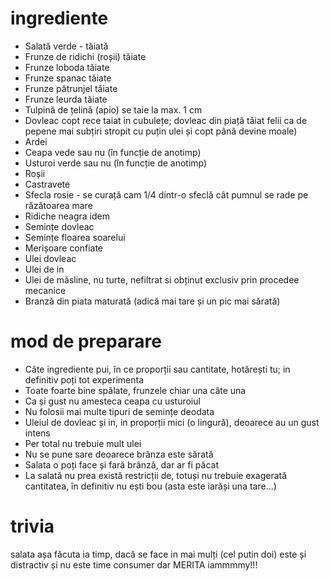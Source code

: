 # ingrediente

* Salată verde - tăiată
* Frunze de ridichi (roșii) tăiate
* Frunze loboda tăiate
* Frunze spanac tăiate
* Frunze pătrunjel tăiate
* Frunze leurda tăiate
* Tulpină de țelină (apio) se taie la max. 1 cm
* Dovleac copt rece taiat in cubulețe; dovleac din piață tăiat felii ca de
pepene mai subțiri stropit cu puțin ulei și copt până devine moale)
* Ardei
* Ceapa vede sau nu (în funcție de anotimp)
* Usturoi verde sau nu (în funcție de anotimp)
* Roșii
* Castravete
* Sfecla rosie - se curață cam 1/4 dintr-o sfeclă cât pumnul se rade pe răzătoarea mare
* Ridiche neagra idem
* Semințe dovleac
* Semințe floarea soarelui
* Merișoare confiate
* Ulei dovleac
* Ulei de in
* Ulei de măsline, nu turte, nefiltrat si obținut exclusiv prin procedee mecanice
* Branză din piata maturată (adică mai tare și un pic mai sărată)

# mod de preparare

* Câte ingrediente pui, în ce proporții sau cantitate, hotărești tu; in
definitiv poți tot experimenta
* Toate foarte bine spălate, frunzele chiar una câte una
* Ca și gust nu amesteca ceapa cu usturoiul
* Nu folosii mai multe tipuri de semințe deodata
* Uleiul de dovleac și in, in proporții mici (o lingură), deoarece au un gust
intens
* Per total nu trebuie mult ulei
* Nu se pune sare deoarece brânza este sărată
* Salata o poți face și fară brânză, dar ar fi păcat
* La salată nu prea există restricții de, totuși nu trebuie exagerată
cantitatea, în definitiv nu ești bou (asta este iarăși una tare...)

# trivia

salata așa făcuta ia timp, dacă se face in mai mulți (cel putin doi) este și
distractiv și nu este time consumer dar MERITA iammmmy!!!
